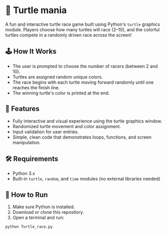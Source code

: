 # 🐢 Turtle mania

A fun and interactive turtle race game built using Python's `turtle` graphics module. Players choose how many turtles will race (2–10), and the colorful turtles compete in a randomly driven race across the screen!

## 🕹️ How It Works

- The user is prompted to choose the number of racers (between 2 and 10).
- Turtles are assigned random unique colors.
- The race begins with each turtle moving forward randomly until one reaches the finish line.
- The winning turtle's color is printed at the end.

## 🎨 Features

- Fully interactive and visual experience using the turtle graphics window.
- Randomized turtle movement and color assignment.
- Input validation for user entries.
- Simple, clean code that demonstrates loops, functions, and screen manipulation.

## 🛠 Requirements

- Python 3.x
- Built-in `turtle`, `random`, and `time` modules (no external libraries needed)

## 🚀 How to Run

1. Make sure Python is installed.
2. Download or clone this repository.
3. Open a terminal and run:

```bash
python Turtle_race.py
